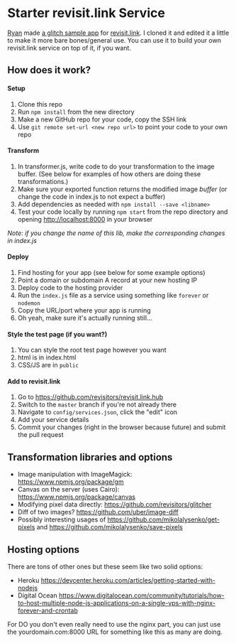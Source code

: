 # Starter revisit.link Service

[Ryan](http://github.com/kid-icarus) made [a glitch sample app](https://github.com/revisitors/glitch-api-example) for [revisit.link](http://revisit.link). I cloned it and edited it a little to make it more bare bones/general use. You can use it to build your own revisit.link service on top of it, if you want.


## How does it work?

#### Setup

1. Clone this repo
1. Run `npm install` from the new directory
1. Make a new GitHub repo for your code, copy the SSH link
1. Use `git remote set-url <new repo url>` to point your code to your own repo

#### Transform

1. In transformer.js, write code to do your transformation to the image buffer. (See below for examples of how others are doing these transformations.)
1. Make sure your exported function returns the modified image _buffer_ (or change the code in index.js to not expect a buffer)
1. Add dependencies as needed with `npm install --save <libname>`
1. Test your code locally by running `npm start` from the repo directory and opening <http://localhost:8000> in your browser

_Note: if you change the name of this lib, make the corresponding changes in index.js_

#### Deploy

1. Find hosting for your app (see below for some example options)
1. Point a domain or subdomain A record at your new hosting IP
1. Deploy code to the hosting provider
1. Run the `index.js` file as a service using something like `forever` or `nodemon`
1. Copy the URL/port where your app is running
1. Oh yeah, make sure it's actually running still...


#### Style the test page (if you want?)

1. You can style the root test page however you want
1. html is in index.html
1. CSS/JS are in `public`


#### Add to revisit.link

1. Go to <https://github.com/revisitors/revisit.link.hub>
1. Switch to the `master` branch if you're not already there
1. Navigate to `config/services.json`, click the "edit" icon
1. Add your service details
1. Commit your changes (right in the browser because future) and submit the pull request



## Transformation libraries and options

* Image manipulation with ImageMagick: <https://www.npmjs.org/package/gm>
* Canvas on the server (uses Cairo): <https://www.npmjs.org/package/canvas>
* Modifying pixel data directly: <https://github.com/revisitors/glitcher>
* Diff of two images? <https://github.com/uber/image-diff>
* Possibly interesting usages of <https://github.com/mikolalysenko/get-pixels> and <https://github.com/mikolalysenko/save-pixels>


## Hosting options

There are tons of other ones but these seem like two solid options:

* Heroku <https://devcenter.heroku.com/articles/getting-started-with-nodejs>
* Digital Ocean <https://www.digitalocean.com/community/tutorials/how-to-host-multiple-node-js-applications-on-a-single-vps-with-nginx-forever-and-crontab>

For DO you don't even really need to use the nginx part, you can just use the yourdomain.com:8000 URL for something like this as many are doing.
